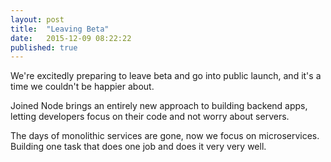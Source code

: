 ```yaml
---
layout: post
title:  "Leaving Beta"
date:   2015-12-09 08:22:22
published: true
---
```


We're excitedly preparing to leave beta and go into public launch, and it's a time we couldn't be happier about.

Joined Node brings an entirely new approach to building backend apps, letting developers focus on their code and not worry about servers.

The days of monolithic services are gone, now we focus on microservices. Building one task that does one job and does it very very well.

